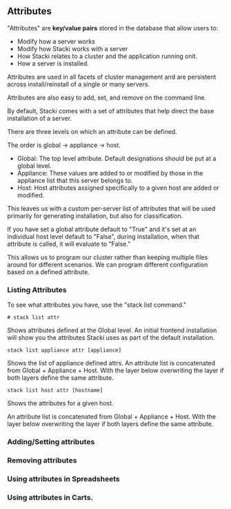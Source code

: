 ## Attributes

"Attributes" are **key/value pairs** stored in the database that allow users to:

* Modify how a server works
* Modify how Stacki works with a server
* How Stacki relates to a cluster and the application running onit.
* How a server is installed.

Attributes are used in all facets of cluster management and are persistent across install/reinstall of a single or many servers.

Attributes are also easy to add, set, and remove on the command line.

By default, Stacki comes with a set of attributes that help direct the base installation of a server.

There are three levels on which an attribute can be defined.

The order is global -> appliance -> host.

* Global: The top level attribute. Default designations should be put at a global level.
* Appliance: These values are added to or modified by those in the appliance list that this server belongs to.
* Host: Host attributes assigned specifically to a given host are added or modified.

This leaves us with a custom per-server list of attributes that will be used primarily for generating installation, but also for classification.

If you have set a global attribute default to "True" and it's set at an individual host level default to "False", during installation, when that attribute is called, it will evaluate to "False."

This allows us to program our cluster rather than keeping multiple files around for different scenarios. We can program different configuration based on a defined attribute.

### Listing Attributes

To see what attributes you have, use the "stack list command."

```
# stack list attr
```

Shows attributes defined at the Global level. An initial frontend installation will show you the attributes Stacki uses as part of the default installation.

```
stack list appliance attr [appliance]
```

Shows the list of appliance defined attrs. An attribute list is concatenated from Global + Appliance + Host. With the layer below overwriting the layer if both layers define the same attribute.

```
stack list host attr [hostname]
```

Shows the attributes for a given host.

An attribute list is concatenated from Global + Appliance + Host. With the layer below overwriting the layer if both layers define the same attribute.

### Adding/Setting attributes


### Removing attributes

### Using attributes in Spreadsheets

### Using attributes in Carts.
